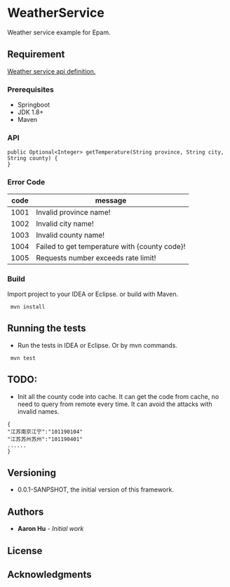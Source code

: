 # WeatherService
Weather service example for Epam.

## Requirement
[Weather service api definition.](requiremet.md)


### Prerequisites
* Springboot
* JDK 1.8+
* Maven


###  API
```
public Optional<Integer> getTemperature(String province, String city, String county) {
}
```
### Error Code
|code| message|
| --- | --------- |
|1001|	Invalid province name!|
|1002|	Invalid city name!|
|1003|	Invalid county name!|
|1004|	Failed to get temperature with {county code}!|
|1005|	Requests number exceeds rate limit!|

### Build

Import project to your IDEA or Eclipse. 
or build with Maven.
```
 mvn install
 ```


## Running the tests
* Run the tests in  IDEA or Eclipse.
Or by mvn commands. 
```
 mvn test
 ```

## TODO:
* Init all the county code into cache. It can get the code from cache, no need to query from remote every time.
It can avoid the attacks with invalid names. 
```
{
"江苏南京江宁":"101190104"
"江苏苏州苏州":"101190401"
......
}
```


## Versioning
* 0.0.1-SANPSHOT, the initial version of this framework. 

## Authors

* **Aaron Hu** - *Initial work* 

## License


## Acknowledgments


